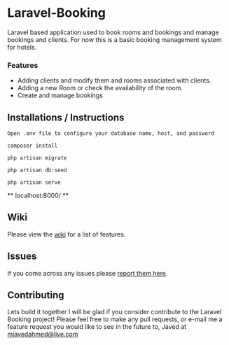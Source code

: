 # Laravel-Booking
Laravel based application used to book rooms and bookings and manage bookings and clients.
For now this is a basic booking management system for hotels.

### Features
* Adding clients and modify them and rooms associated with clients.
* Adding a new Room or check the availability of the room.
* Create and manage bookings

## Installations / Instructions

``` Open .env file to configure your database name, host, and password ``` 

``` composer install ```

``` php artisan migrate ```

``` php artisan db:seed ```

``` php artisan serve ```

** localhost:8000/ **

## Wiki
Please view the [wiki](https://github.com/javedbaloch4/Laravel-Booking/wiki) for a list of features.

## Issues
If you come across any issues please [report them here](https://github.com/javedbaloch4/Laravel-Booking/issues).

## Contributing
 
 Lets build it together I will be glad if you consider contribute to the Laravel Booking project! Please feel free to make any pull requests, or e-mail me a feature request you would like to see in the future to, Javed at mjavedahmed@live.com
 
 







